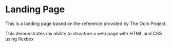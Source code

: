 # Landing Page
This is a landing page based on the reference provided by The Odin Project.

This demonstrates my ability to structure a web page with HTML and CSS using
flexbox
